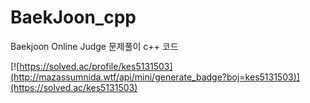 # BaekJoon_cpp
Baekjoon Online Judge 문제풀이 c++ 코드


[![https://solved.ac/profile/kes5131503](http://mazassumnida.wtf/api/mini/generate_badge?boj=kes5131503)](https://solved.ac/kes5131503)
